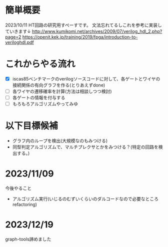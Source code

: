 # 簡単概要
2023/10/11
HT回路の研究用すぺーすです。
文法忘れてるしこれを参考に実装していきます↓
http://www.kumikomi.net/archives/2009/07/verilog_hdl_2.php?page=2
https://openit.kek.jp/training/2019/fpga/introduction-to-veriloghdl.pdf

# これからやる流れ
- [x] iscas85ベンチマークのverilogソースコードに対して、各ゲートとワイヤの接続関係の有向グラフを作る(とりあえずdone)
- [ ] 各ワイヤの遷移確率を計算(方法は相談しつつ検討)
- [ ] 各ゲートの情報を付与する
- [ ] もろもろアルゴリズムやってみゆ

# 以下目標候補
- グラフ内のループを検出(大規模なのもみつける)
- 同型判定アルゴリズムで、マルチプレクサとかをみつける？(特定の回路を検出する。)

# 2023/11/09
今後やること
- アルゴリズム実行(いじるのむずいくらいのダルコードなので必要なところrefactoring)

# 2023/12/19
graph-tools諦めました
